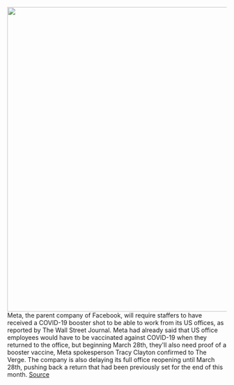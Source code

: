 <img src='https://cdn.vox-cdn.com/thumbor/G3Rr7WyIUonxRuTmeybEvXswIsg=/0x0:6056x4038/1200x800/filters:focal(2544x1535:3512x2503)/cdn.vox-cdn.com/uploads/chorus_image/image/70372684/verge_vjeran_pavic_meta_3_20211028.0.jpg' width='700px' /><br/>
Meta, the parent company of Facebook, will require staffers to have received a COVID-19 booster shot to be able to work from its US offices, as reported by The Wall Street Journal. Meta had already said that US office employees would have to be vaccinated against COVID-19 when they returned to the office, but beginning March 28th, they'll also need proof of a booster vaccine, Meta spokesperson Tracy Clayton confirmed to The Verge. The company is also delaying its full office reopening until March 28th, pushing back a return that had been previously set for the end of this month.
<a href='https://www.theverge.com/2022/1/10/22877332/meta-facebook-require-employees-covid-19-booster-vaccine-shot-return-office-reopening'> Source <a/>